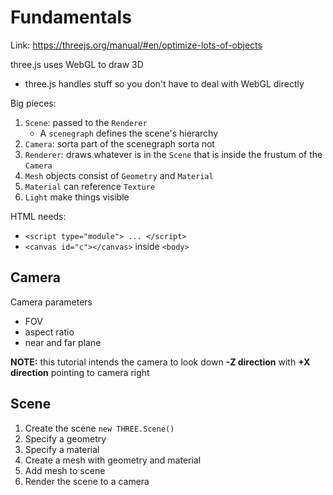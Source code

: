 # Fundamentals

Link: https://threejs.org/manual/#en/optimize-lots-of-objects

three.js uses WebGL to draw 3D
 - three.js handles stuff so you don't have to deal with WebGL directly

Big pieces:
 
 1. `Scene`: passed to the `Renderer`
     - A `scenegraph` defines the scene's hierarchy
 2. `Camera`: sorta part of the scenegraph sorta not
 3. `Renderer`: draws whatever is in the `Scene` that is inside the frustum of the `Camera`
 4. `Mesh` objects consist of  `Geometry` and `Material`
 5. `Material` can reference `Texture`
 6. `Light` make things visible

 HTML needs:
  - `<script type="module"> ... </script>`
  - `<canvas id="c"></canvas>` inside `<body>`

## Camera

Camera parameters
 - FOV
 - aspect ratio
 - near and far plane

**NOTE:** this tutorial intends the camera to look down **-Z direction** with **+X direction** pointing to camera right

## Scene

 1. Create the scene `new THREE.Scene()`
 2. Specify a geometry
 3. Specify a material
 4. Create a mesh with geometry and material
 5. Add mesh to scene
 6. Render the scene to a camera
 